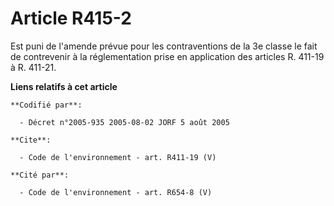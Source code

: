 # Article R415-2

Est puni de l'amende prévue pour les contraventions de la 3e classe le fait de contrevenir à la réglementation prise en
application des articles R. 411-19 à R. 411-21.

**Liens relatifs à cet article**

	**Codifié par**:

	  - Décret n°2005-935 2005-08-02 JORF 5 août 2005

	**Cite**:

	  - Code de l'environnement - art. R411-19 (V)

	**Cité par**:

	  - Code de l'environnement - art. R654-8 (V)
